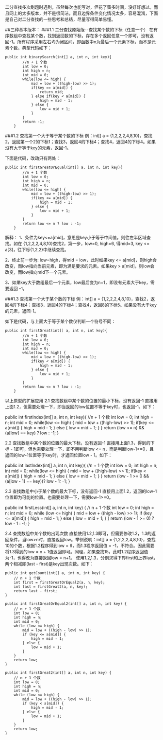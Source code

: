 二分查找多次刷题时遇到，虽然每次也能写对，但花了蛮多时间，没好好想过。而且网上的太多版本，并不是很简洁，而且边界条件变化情况太多，容易混淆，下面是自己对二分查找的一些思考和总结，尽量写得简单易懂。</br>

##三种基本版本：
###1.1 二分查找原始版--查找某个数的下标（任意一个）
在有序数组中查找某个数，找到返回数的下标，存在多个返回任意一个即可，没有返回-1。所有程序采用左右均为闭区间，即函数中n为最后一个元素下标，而不是元素个数。典型代码如下：

    public int binarySearch(int[] a, int n, int key){
    		//n + 1 个数
    		int low = 0;
    		int high = n;
    		int mid = 0;
    		while(low <= high) {
    			mid = low + ((high-low) >> 1);
    			if(key == a[mid]) {
    				return mid;
    			} else if(key < a[mid]) {
    				high = mid - 1;
    			} else {
    				low = mid + 1;
    			}
    		}
    		return -1;
    	}
    
###1.2 查找第一个大于等于某个数的下标
例：int[] a = {1,2,2,2,4,8,10}，查找2，返回第一个2的下标1；查找3，返回4的下标4；查找4，返回4的下标4。如果没有大于等于key的元素，返回-1。</br>

下面是代码，改动只有两处：</br>

    public int firstGreatOrEqual(int[] a, int n, int key){
    		//n + 1 个数
    		int low = 0;
    		int high = n;
    		int mid = 0;
    		while(low <= high) {
    			mid = low + ((high-low) >> 1);
    			if(key <= a[mid]) {
    				high = mid - 1;
    			} else {
    				low = mid + 1;
    			}
    		}
    		return low <= n ? low : -1;
    	}


解释：
1、条件为key<=a[mid]，意思是key小于等于中间值，则往左半区域查找。如在 {1,2,2,2,4,8,10}查找2，第一步，low=0, high=6, 得mid=3, key <= a[3]，往下标{1,2,2}中继续查找。

2、终止前一步为: low=high，得mid = low，此时如果key <= a[mid]，则high会改变，而low指向当前元素，即为满足要求的元素。如果key > a[mid]，则low会改变，而low指向mid下一个元素。

3、如果key大于数组最后一个元素，low最后变为n+1，即没有元素大于key，需要返回 -1。


###1.3 查找第一个大于某个数的下标
例：int[] a = {1,2,2,2,4,8,10}，查找2，返回4的下标4；查找3，返回4的下标4；查找4，返回8的下标5。如果没有大于key的元素，返回-1。</br>

如下是代码，与上面大于等于某个数仅判断一个符号不同：


    public int firstGreat(int[] a, int n, int key){
    		//n + 1 个数
    		int low = 0;
    		int high = n;
    		int mid = 0;
    		while(low <= high) {
    			mid = low + ((high-low) >> 1);
    			if(key < a[mid]) {
    				high = mid - 1;
    			} else {
    				low = mid + 1;
    			}
    		}
    		return low <= n ? low : -1;
    	}


以上原型的扩展应用
2.1 查找数组中某个数的位置的最小下标，没有返回-1
直接用上面1.2，但需要处理一下，即当返回的low位置不等于key时，也返回-1。如下：


public int firstIndex(int[] a, int n, int key){
		//n + 1 个数
		int low = 0;
		int high = n;
		int mid = 0;
		while(low <= high) {
			mid = low + ((high-low) >> 1);
			if(key <= a[mid]) {
				high = mid - 1;
			} else {
				low = mid + 1;
			}
		}
		return (low <= n) && (a[low] == key) ? low : -1;
	}


2.2 查找数组中某个数的位置的最大下标，没有返回-1
直接用上面1.3，得到的下标 - 1即可，但也需要处理一下，即不用判断low <= n，而是判断low-1>=0，且返回的low-1位置等于key时，才返回位置low - 1。如下：

public int lastIndex(int[] a, int n, int key){
		//n + 1 个数
		int low = 0;
		int high = n;
		int mid = 0;
		while(low <= high) {
			mid = low + ((high-low) >> 1);
			if(key < a[mid]) {
				high = mid - 1;
			} else {
				low = mid + 1;
			}
		}
		return (low - 1 >= 0 && (a[low - 1] == key))? low - 1: -1;
	}


2.3 查找数组中小于某个数的最大下标，没有返回-1
直接用上面1.2，返回的low-1位置即为可能的位置。也需要处理一下，需要low-1>=0。

public int firstLess(int[] a, int n, int key) {
		// n + 1 个数
		int low = 0;
		int high = n;
		int mid = 0;
		while (low <= high) {
			mid = low + ((high - low) >> 1);
			if (key <= a[mid]) {
				high = mid - 1;
			} else {
				low = mid + 1;
			}
		}
		return (low - 1 >= 0) ? low - 1 : -1;
	}

2.4 查找数组中某个数的出现次数
直接使用1.2,1.3即可，但需要修改1.2，1.3的返回条件，当low>n时，直接返回low。举例说明：int[] a = {1,2,2,2,4,8,10}，查找10的个数，根据1.2程序得到low = 6，而1.3程序返回值 = -1，不符合。因此需要将1.3得到的low = n + 1值返回即可。同理，如果查找15，此时1.2程序返回值为-1，也得改为直接返回low = n+1。
使用1.2,1.3，分别求得下界first和上界last，两个相减即(last - first)是key出现次数。如下：


	public int getCount(int[] a, int n, int key) {
		// n + 1 个数
		int first = firstGreatOrEqual2(a, n, key);
		int last = firstGreat2(a, n, key);
		return last - first;
	}
	
	public int firstGreatOrEqual2(int[] a, int n, int key) {
		// n + 1 个数
		int low = 0;
		int high = n;
		int mid = 0;
		while (low <= high) {
			mid = low + ((high - low) >> 1);
			if (key <= a[mid]) {
				high = mid - 1;
			} else {
				low = mid + 1;
			}
		}
		return low;
	}
	
	public int firstGreat2(int[] a, int n, int key) {
		// n + 1 个数
		int low = 0;
		int high = n;
		int mid = 0;
		while (low <= high) {
			mid = low + ((high - low) >> 1);
			if (key < a[mid]) {
				high = mid - 1;
			} else {
				low = mid + 1;
			}
		}
		return low;
    }
